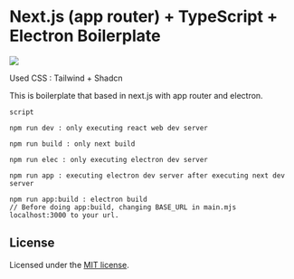 # Next.js (app router) + TypeScript + Electron Boilerplate

<img src="https://github.com/andongmin94/electron-boilerplate/assets/110483588/b4909212-8a05-4674-92a6-e103e098b815">

Used CSS : Tailwind + Shadcn

This is boilerplate that based in next.js with app router and electron.

```
script

npm run dev : only executing react web dev server

npm run build : only next build

npm run elec : only executing electron dev server

npm run app : executing electron dev server after executing next dev server

npm run app:build : electron build
// Before doing app:build, changing BASE_URL in main.mjs localhost:3000 to your url.
```

## License

Licensed under the [MIT license](https://github.com/andongmin94/electron-boilerplate/blob/next-app/LICENCE.md).
